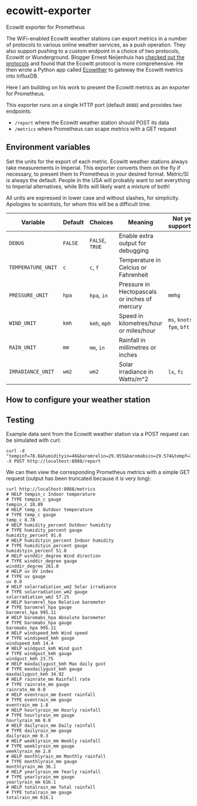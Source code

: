 # ecowitt-exporter

Ecowitt exporter for Prometheus

The WiFi-enabled Ecowitt weather stations can export metrics in a number of protocols to various online weather services, as a push operation.
They also support pushing to a custom endpoint in a choice of two protocols, Ecowitt or Wunderground. Blogger Ernest Neijenhuis has
[checked out the protocols](https://www.pa3hcm.nl/?p=2095) and found that the Ecowitt protocol is more comprehensive. He then wrote a Python
app called [Ecowither](https://github.com/pa3hcm/ecowither) to gateway the Ecowitt metrics into InfluxDB.

Here I am building on his work to present the Ecowitt metrics as an exporter for Prometheus.

This exporter runs on a single HTTP port (default `8088`) and provides two endpoints:

* `/report` where the Ecowitt weather station should POST its data
* `/metrics` where Prometheus can scape metrics with a GET request

## Environment variables

Set the units for the export of each metric. Ecowitt weather stations always take measurements in Imperial.
This exporter converts them on the fly if necessary, to present them to Prometheus in your desired format.
Metric/SI is always the default. People in the USA will probably want to set everything to Imperial
alternatives, while Brits will likely want a mixture of both!

All units are expressed in lower case and without slashes, for simplicity. Apologies to scientists,
for whom this will be a difficult time.

| Variable           | Default | Choices         | Meaning                                       | Not yet supported           |
|--------------------|---------|-----------------|-----------------------------------------------|-----------------------------|
| `DEBUG`            | `FALSE` | `FALSE`, `TRUE` | Enable extra output for debugging             |                             |
| `TEMPERATURE_UNIT` | `c`     | `c`, `f`        | Temperature in Celcius or Fahrenheit          |                             |
| `PRESSURE_UNIT`    | `hpa`   | `hpa`, `in`     | Pressure in Hectopascals or inches of mercury | `mmhg`                      |
| `WIND_UNIT`        | `kmh`   | `kmh`, `mph`    | Speed in kilometres/hour or miles/hour        | `ms`, `knots`, `fpm`, `bft` |
| `RAIN_UNIT`        | `mm`    | `mm`, `in`      | Rainfall in millimetres or inches             |                             |
| `IRRADIANCE_UNIT`  | `wm2`   | `wm2`           | Solar irradiance in Watts/m^2                 | `lx`, `fc`                  |

## How to configure your weather station

## Testing

Example data sent from the Ecowitt weather station via a POST request can be simulated with curl:

```
curl -d "tempinf=78.6&humidityin=46&baromrelin=29.955&baromabsin=29.574&tempf=71.8&humidity=50&winddir=186&windspeedmph=2.01&windgustmph=3.36&maxdailygust=13.65&solarradiation=50.32&uv=0&rainratein=0.000&eventrainin=0.000&hourlyrainin=0.000&dailyrainin=0.000&weeklyrainin=0.012&monthlyrainin=0.012&yearlyrainin=0.012&totalrainin=0.012" -X POST http://localhost:8088/report
```

We can then view the corresponding Prometheus metrics with a simple GET request (output has been truncated because it is very long):

```
curl http://localhost:8088/metrics
# HELP tempin_c Indoor temperature
# TYPE tempin_c gauge
tempin_c 18.89
# HELP temp_c Outdoor temperature
# TYPE temp_c gauge
temp_c 8.78
# HELP humidity_percent Outdoor humidity
# TYPE humidity_percent gauge
humidity_percent 91.0
# HELP humidityin_percent Indoor humidity
# TYPE humidityin_percent gauge
humidityin_percent 51.0
# HELP winddir_degree Wind direction
# TYPE winddir_degree gauge
winddir_degree 261.0
# HELP uv UV index
# TYPE uv gauge
uv 0.0
# HELP solarradiation_wm2 Solar irradiance
# TYPE solarradiation_wm2 gauge
solarradiation_wm2 57.25
# HELP baromrel_hpa Relative barometer
# TYPE baromrel_hpa gauge
baromrel_hpa 995.11
# HELP baromabs_hpa Absolute barometer
# TYPE baromabs_hpa gauge
baromabs_hpa 995.11
# HELP windspeed_kmh Wind speed
# TYPE windspeed_kmh gauge
windspeed_kmh 14.4
# HELP windgust_kmh Wind gust
# TYPE windgust_kmh gauge
windgust_kmh 23.75
# HELP maxdailygust_kmh Max daily gust
# TYPE maxdailygust_kmh gauge
maxdailygust_kmh 34.92
# HELP rainrate_mm Rainfall rate
# TYPE rainrate_mm gauge
rainrate_mm 0.0
# HELP eventrain_mm Event rainfall
# TYPE eventrain_mm gauge
eventrain_mm 1.8
# HELP hourlyrain_mm Hourly rainfall
# TYPE hourlyrain_mm gauge
hourlyrain_mm 0.0
# HELP dailyrain_mm Daily rainfall
# TYPE dailyrain_mm gauge
dailyrain_mm 0.3
# HELP weeklyrain_mm Weekly rainfall
# TYPE weeklyrain_mm gauge
weeklyrain_mm 2.8
# HELP monthlyrain_mm Monthly rainfall
# TYPE monthlyrain_mm gauge
monthlyrain_mm 36.1
# HELP yearlyrain_mm Yearly rainfall
# TYPE yearlyrain_mm gauge
yearlyrain_mm 616.1
# HELP totalrain_mm Total rainfall
# TYPE totalrain_mm gauge
totalrain_mm 616.1
```
